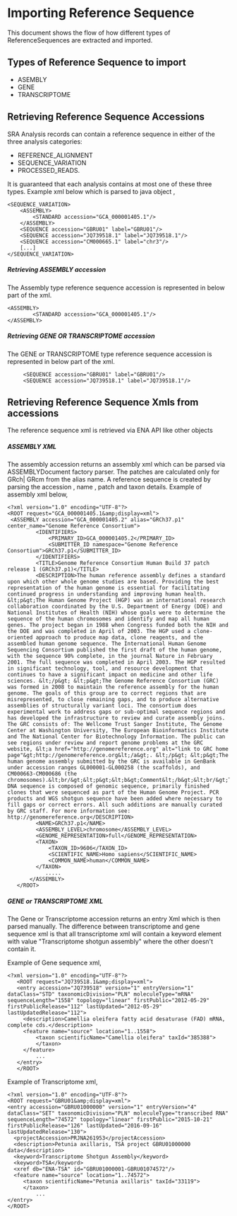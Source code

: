 # Importing Reference Sequence

 This document shows the flow of how different types of ReferenceSequences are extracted and imported.

## Types of Reference Sequence to import
   
   * ASEMBLY
   * GENE
   * TRANSCRIPTOME
 
## Retrieving Reference Sequence Accessions

 SRA Analysis records can contain a reference sequence in either of the three analysis categories:
   * REFERENCE_ALIGNMENT
   * SEQUENCE_VARIATION 
   * PROCESSED_READS. 
   
 It is guaranteed that each analysis contains at most one of these three types.
 Example xml below which is parsed to java object ,
 
 ```
 <SEQUENCE_VARIATION>
     <ASSEMBLY>
         <STANDARD accession="GCA_000001405.1"/>
     </ASSEMBLY>
     <SEQUENCE accession="GBRU01" label="GBRU01"/>
     <SEQUENCE accession="JQ739518.1" label="JQ739518.1"/>
     <SEQUENCE accession="CM000665.1" label="chr3"/>
     [...]
 </SEQUENCE_VARIATION>
```

 ##### Retrieving ASSEMBLY accession
  The Assembly type reference sequence accession is represented in below part of the xml.
  ``` 
  <ASSEMBLY>
          <STANDARD accession="GCA_000001405.1"/>
  </ASSEMBLY>
  ```
  
 ##### Retrieving GENE OR TRANSCRIPTOME accession
  The GENE or TRANSCRIPTOME type reference sequence accession is represented in below part of the xml.
   ```
        <SEQUENCE accession="GBRU01" label="GBRU01"/>
        <SEQUENCE accession="JQ739518.1" label="JQ739518.1"/>
   ```
   
 ## Retrieving Reference Sequence Xmls from accessions
 
 The reference sequence xml is retrieved via ENA API like other objects
 
 ##### ASSEMBLY XML
  The assembly accession returns an assembly xml which can be parsed via ASSEMBLYDocument factory parser.
   The patches are calculated only for GRch| GRcm from the alias name. A reference sequence is created by parsing the
    accession , name , patch and taxon details.
   Example of assembly xml below,
   ```
   <?xml version="1.0" encoding="UTF-8"?>
   <ROOT request="GCA_000001405.1&amp;display=xml">
    <ASSEMBLY accession="GCA_000001405.2" alias="GRCh37.p1" center_name="Genome Reference Consortium">
            <IDENTIFIERS>
                <PRIMARY_ID>GCA_000001405.2</PRIMARY_ID>
                <SUBMITTER_ID namespace="Genome Reference Consortium">GRCh37.p1</SUBMITTER_ID>
            </IDENTIFIERS>
            <TITLE>Genome Reference Consortium Human Build 37 patch release 1 (GRCh37.p1)</TITLE>
            <DESCRIPTION>The human reference assembly defines a standard upon which other whole genome studies are based. Providing the best representation of the human genome is essential for facilitating continued progress in understanding and improving human health. &lt;p&gt;The Human Genome Project (HGP) was an international research collaboration coordinated by the U.S. Department of Energy (DOE) and National Institutes of Health (NIH) whose goals were to determine the sequence of the human chromosomes and identify and map all human genes. The project began in 1988 when Congress funded both the NIH and the DOE and was completed in April of 2003. The HGP used a clone-oriented approach to produce map data, clone reagents, and the assembled human genome sequence. The International Human Genome Sequencing Consortium published the first draft of the human genome, with the sequence 90% complete, in the journal Nature in February 2001. The full sequence was completed in April 2003. The HGP resulted in significant technology, tool, and resource development that continues to have a significant impact on medicine and other life sciences. &lt;/p&gt; &lt;p&gt;The Genome Reference Consortium (GRC) was formed in 2008 to maintain the reference assembly for the human genome. The goals of this group are to correct regions that are misrepresented, to close remaining gaps, and to produce alternative assemblies of structurally variant loci. The consortium does experimental work to address gaps or sub-optimal sequence regions and has developed the infrastructure to review and curate assembly joins. The GRC consists of: The Wellcome Trust Sanger Institute, The Genome Center at Washington University, The European Bioinformatics Institute and The National Center for Biotechnology Information. The public can see regions under review and report genome problems at the GRC website, &lt;a href="http://genomereference.org" alt="link to GRC home page"&gt;http://genomereference.org&lt;/a&gt;. &lt;/p&gt; &lt;p&gt;The human genome assembly submitted by the GRC is available in GenBank under accession ranges GL000001-GL000258 (the scaffolds), and CM000663-CM000686 (the chromosomes).&lt;br/&gt;&lt;p&gt;&lt;b&gt;Comment&lt;/b&gt;&lt;br/&gt;The DNA sequence is composed of genomic sequence, primarily finished clones that were sequenced as part of the Human Genome Project. PCR products and WGS shotgun sequence have been added where necessary to fill gaps or correct errors. All such additions are manually curated by GRC staff. For more information see: http://genomereference.org</DESCRIPTION>
            <NAME>GRCh37.p1</NAME>
            <ASSEMBLY_LEVEL>chromosome</ASSEMBLY_LEVEL>
            <GENOME_REPRESENTATION>full</GENOME_REPRESENTATION>
            <TAXON>
                <TAXON_ID>9606</TAXON_ID>
                <SCIENTIFIC_NAME>Homo sapiens</SCIENTIFIC_NAME>
                <COMMON_NAME>human</COMMON_NAME>
            </TAXON>
               .....
          </ASSEMBLY>
      </ROOT>
   ```
   
 ##### GENE or TRANSCRIPTOME XML
  The Gene or Transcriptome accession returns an entry Xml which is then parsed manually.
   The difference between transcriptome and gene sequence xml is that all transcriptome xml will contain a keyword 
   element with value "Transcriptome shotgun assembly" where the other doesn't contain it.
   
   Example of Gene sequence xml,
   ```
   <?xml version="1.0" encoding="UTF-8"?>
      <ROOT request="JQ739518.1&amp;display=xml">
      <entry accession="JQ739518" version="1" entryVersion="1" dataClass="STD" taxonomicDivision="PLN" moleculeType="mRNA" sequenceLength="1558" topology="linear" firstPublic="2012-05-29" firstPublicRelease="112" lastUpdated="2012-05-29" lastUpdatedRelease="112">
      	<description>Camellia oleifera fatty acid desaturase (FAD) mRNA, complete cds.</description>
      	<feature name="source" location="1..1558">
      		<taxon scientificName="Camellia oleifera" taxId="385388">
      		</taxon>
      	</feature>
      		...
      </entry> 
      </ROOT>     		
```

   Example of Transcriptome xml,
   ```
   <?xml version="1.0" encoding="UTF-8"?>
   <ROOT request="GBRU01&amp;display=xml">
   <entry accession="GBRU01000000" version="1" entryVersion="4" dataClass="SET" taxonomicDivision="PLN" moleculeType="transcribed RNA" sequenceLength="74572" topology="linear" firstPublic="2015-10-21" firstPublicRelease="126" lastUpdated="2016-09-16" lastUpdatedRelease="130">
   	 <projectAccession>PRJNA261953</projectAccession>
   	 <description>Petunia axillaris, TSA project GBRU01000000 data</description>
   	 <keyword>Transcriptome Shotgun Assembly</keyword>
   	 <keyword>TSA</keyword>
   	 <xref db="ENA-TSA" id="GBRU01000001-GBRU01074572"/>
   	 <feature name="source" location="1..74572">
   		<taxon scientificName="Petunia axillaris" taxId="33119">
   		</taxon>
      		...
   </entry> 
   </ROOT>     		
```

   
   
    
  
  
  
    